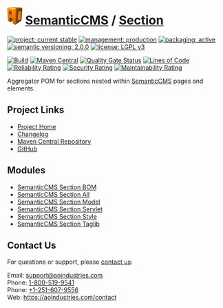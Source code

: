 # [<img src="ao-logo.png" alt="AO Logo" width="35" height="40">](https://github.com/aoindustries) [SemanticCMS](https://github.com/aoindustries/semanticcms) / [Section](https://github.com/aoindustries/semanticcms-section)

[![project: current stable](https://semanticcms.com/ao-badges/project-current-stable.svg)](https://aoindustries.com/life-cycle#project-current-stable)
[![management: production](https://semanticcms.com/ao-badges/management-production.svg)](https://aoindustries.com/life-cycle#management-production)
[![packaging: active](https://semanticcms.com/ao-badges/packaging-active.svg)](https://aoindustries.com/life-cycle#packaging-active)  
[![semantic versioning: 2.0.0](https://semanticcms.com/ao-badges/semver-2.0.0.svg)](http://semver.org/spec/v2.0.0.html)
[![license: LGPL v3](https://semanticcms.com/ao-badges/license-lgpl-3.0.svg)](https://www.gnu.org/licenses/lgpl-3.0)

[![Build](https://github.com/aoindustries/semanticcms-section/workflows/Build/badge.svg?branch=1.x)](https://github.com/aoindustries/semanticcms-section/actions?query=workflow%3ABuild)
[![Maven Central](https://maven-badges.herokuapp.com/maven-central/com.semanticcms/semanticcms-section/badge.svg)](https://maven-badges.herokuapp.com/maven-central/com.semanticcms/semanticcms-section)
[![Quality Gate Status](https://sonarcloud.io/api/project_badges/measure?branch=1.x&project=com.semanticcms%3Asemanticcms-section&metric=alert_status)](https://sonarcloud.io/dashboard?branch=1.x&id=com.semanticcms%3Asemanticcms-section)
[![Lines of Code](https://sonarcloud.io/api/project_badges/measure?branch=1.x&project=com.semanticcms%3Asemanticcms-section&metric=ncloc)](https://sonarcloud.io/component_measures?branch=1.x&id=com.semanticcms%3Asemanticcms-section&metric=ncloc)  
[![Reliability Rating](https://sonarcloud.io/api/project_badges/measure?branch=1.x&project=com.semanticcms%3Asemanticcms-section&metric=reliability_rating)](https://sonarcloud.io/component_measures?branch=1.x&id=com.semanticcms%3Asemanticcms-section&metric=Reliability)
[![Security Rating](https://sonarcloud.io/api/project_badges/measure?branch=1.x&project=com.semanticcms%3Asemanticcms-section&metric=security_rating)](https://sonarcloud.io/component_measures?branch=1.x&id=com.semanticcms%3Asemanticcms-section&metric=Security)
[![Maintainability Rating](https://sonarcloud.io/api/project_badges/measure?branch=1.x&project=com.semanticcms%3Asemanticcms-section&metric=sqale_rating)](https://sonarcloud.io/component_measures?branch=1.x&id=com.semanticcms%3Asemanticcms-section&metric=Maintainability)

Aggregator POM for sections nested within [SemanticCMS](https://github.com/aoindustries/semanticcms) pages and elements.

## Project Links
* [Project Home](https://semanticcms.com/section/)
* [Changelog](https://semanticcms.com/section/changelog)
* [Maven Central Repository](https://search.maven.org/artifact/com.semanticcms/semanticcms-section)
* [GitHub](https://github.com/aoindustries/semanticcms-section)

## Modules
* [SemanticCMS Section BOM](https://github.com/aoindustries/semanticcms-section-bom)
* [SemanticCMS Section All](https://github.com/aoindustries/semanticcms-section-all)
* [SemanticCMS Section Model](https://github.com/aoindustries/semanticcms-section-model)
* [SemanticCMS Section Servlet](https://github.com/aoindustries/semanticcms-section-servlet)
* [SemanticCMS Section Style](https://github.com/aoindustries/semanticcms-section-style)
* [SemanticCMS Section Taglib](https://github.com/aoindustries/semanticcms-section-taglib)

## Contact Us
For questions or support, please [contact us](https://aoindustries.com/contact):

Email: [support@aoindustries.com](mailto:support@aoindustries.com)  
Phone: [1-800-519-9541](tel:1-800-519-9541)  
Phone: [+1-251-607-9556](tel:+1-251-607-9556)  
Web: https://aoindustries.com/contact
